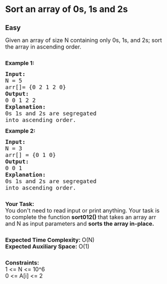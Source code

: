# Sort an array of 0s, 1s and 2s
## Easy 
<div class="problem-statement" style="user-select: auto;">
                <p style="user-select: auto;"></p><p style="user-select: auto;"><span style="font-size: 18px; user-select: auto;">Given an array of size N containing only 0s, 1s, and 2s; sort the array in ascending order.</span></p>

<p style="user-select: auto;"><br style="user-select: auto;">
<span style="font-size: 18px; user-select: auto;"><strong style="user-select: auto;">Example 1:</strong></span></p>

<pre style="user-select: auto;"><span style="font-size: 18px; user-select: auto;"><strong style="user-select: auto;">Input: </strong>
N = 5
arr[]= {0 2 1 2 0}
<strong style="user-select: auto;">Output:</strong>
0 0 1 2 2
<strong style="user-select: auto;">Explanation:</strong>
0s 1s and 2s are segregated 
into ascending order.</span></pre>

<p style="user-select: auto;"><strong style="user-select: auto;"><span style="font-size: 18px; user-select: auto;">Example 2:</span></strong></p>

<pre style="user-select: auto;"><span style="font-size: 18px; user-select: auto;"><strong style="user-select: auto;">Input: </strong>
N = 3
arr[] = {0 1 0}
<strong style="user-select: auto;">Output:</strong>
0 0 1
<strong style="user-select: auto;">Explanation:</strong>
0s 1s and 2s are segregated 
into ascending order.</span></pre>

<p style="user-select: auto;"><br style="user-select: auto;">
<span style="font-size: 18px; user-select: auto;"><strong style="user-select: auto;">Your Task:</strong><br style="user-select: auto;">
You don't need to read input or print anything. Your task is to complete the function <strong style="user-select: auto;">sort012() </strong>that takes an array arr and N as input parameters and <strong style="user-select: auto;">sorts the array in-place. </strong></span></p>

<p style="user-select: auto;"><br style="user-select: auto;">
<span style="font-size: 18px; user-select: auto;"><strong style="user-select: auto;">Expected Time Complexity: </strong>O(N)<br style="user-select: auto;">
<strong style="user-select: auto;">Expected Auxiliary Space:</strong> O(1)</span></p>

<p style="user-select: auto;"><br style="user-select: auto;">
<span style="font-size: 18px; user-select: auto;"><strong style="user-select: auto;">Constraints:</strong><br style="user-select: auto;">
1 &lt;= N &lt;= 10^6<br style="user-select: auto;">
0 &lt;= A[i] &lt;= 2</span></p>
 <p style="user-select: auto;"></p>
            </div>